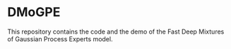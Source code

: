 # DMoGPE
This repository contains the code and the demo of the Fast Deep Mixtures of Gaussian Process Experts model.

